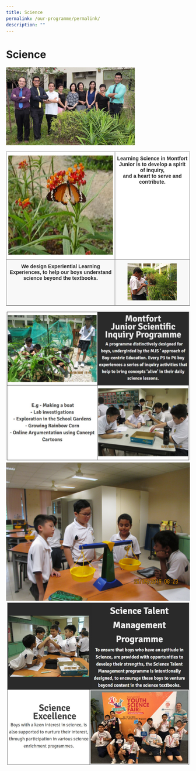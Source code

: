 ```yaml
---
title: Science
permalink: /our-programme/permalink/
description: ""
---
```

# **Science**


<img src="/images/Science%20dept.jpg" 
     style="width:70%">
		
		 
<table style="border-collapse:collapse;border-spacing:0" class="tg"><thead><tr><th style="background-color:#FFF;border-color:inherit;border-style:solid;border-width:1px;color:#222;font-family:Arial, sans-serif;font-size:14px;font-weight:bold;overflow:hidden;padding:10px 5px;text-align:center;vertical-align:top;word-break:normal"><img src="/images/tnP1200032.jpg" alt="P1200032.JPG" width="362" height="271"></th><th style="background-color:#FFF;border-color:inherit;border-style:solid;border-width:1px;color:#222;font-family:Arial, sans-serif;font-size:14px;font-weight:bold;overflow:hidden;padding:10px 5px;text-align:center;vertical-align:top;word-break:normal"><span style="font-weight:bold">Learning Science in Montfort Junior </span>is to develop a spirit of inquiry, <br>and a heart to serve and contribute.   </th></tr></thead><tbody><tr><td style="background-color:#F8F8F8;border-color:inherit;border-style:solid;border-width:1px;color:#222;font-family:Arial, sans-serif;font-size:14px;font-weight:bold;overflow:hidden;padding:10px 5px;text-align:center;vertical-align:top;word-break:normal">We design Experiential Learning Experiences, to help our boys understand science beyond the textbooks.</td><td style="background-color:#F8F8F8;border-color:inherit;border-style:solid;border-width:1px;color:#222;font-family:Arial, sans-serif;font-size:14px;overflow:hidden;padding:10px 5px;text-align:center;vertical-align:top;word-break:normal"><img src="/images/IMG_3626.jpg" alt="IMG_3626.JPG" width="135"></td></tr></tbody></table>


<img src="/images/sci1.jpg">

<br>

<img src="/images/P3%20learning%20about%20Matter.jpg">
<br>
<img src="/images/sci2.jpg">